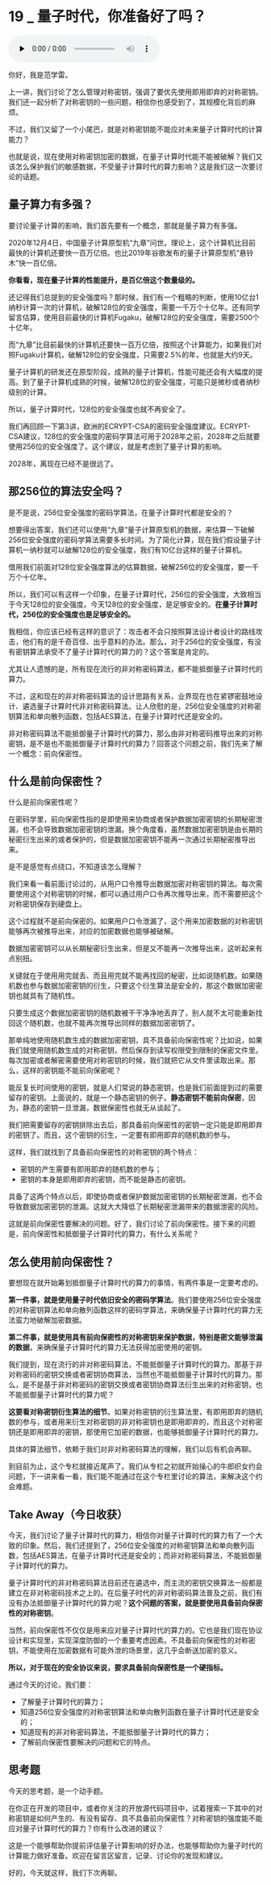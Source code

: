 # 19 _ 量子时代，你准备好了吗？

<audio id="audio" title="19 | 量子时代，你准备好了吗？" controls="" preload="none"><source id="mp3" src="https://static001.geekbang.org/resource/audio/a2/54/a2403905eea3yy183bc17075235aea54.mp3"></audio>

你好，我是范学雷。

上一讲，我们讨论了怎么管理对称密钥，强调了要优先使用即用即弃的对称密钥。我们还一起分析了对称密钥的一些问题，相信你也感受到了，其规模化背后的麻烦。

不过，我们又留了一个小尾巴，就是对称密钥能不能应对未来量子计算时代的计算能力？

也就是说，现在使用对称密钥加密的数据，在量子计算时代能不能被破解？我们又该怎么保护我们的敏感数据，不受量子计算时代的算力影响？这是我们这一次要讨论的话题。

## 量子算力有多强？

要讨论量子计算的影响，我们首先要有一个概念，那就是量子算力有多强。

2020年12月4日，中国量子计算原型机“九章”问世。理论上，这个计算机比目前最快的计算机还要快一百万亿倍。也比2019年谷歌发布的量子计算原型机“悬铃木”快一百亿倍。

**你看看，现在量子计算的性能提升，是百亿倍这个数量级的。**

还记得我们总提到的安全强度吗？那时候，我们有一个粗略的判断，使用10亿台1纳秒计算一次的计算机，破解128位的安全强度，需要一千万个十亿年。还有同学留言估算，使用目前最快的计算机Fugaku，破解128位的安全强度，需要2500个十亿年。

而“九章”比目前最快的计算机还要快一百万亿倍，按照这个计算能力，如果我们对照Fugaku计算机，破解128位的安全强度，只需要2.5%的年，也就是大约9天。

量子计算机的研发还在原型阶段，成熟的量子计算机，性能可能还会有大幅度的提高。到了量子计算机成熟的时候，破解128位的安全强度，可能只是微秒或者纳秒级别的计算。

所以，量子计算时代，128位的安全强度也就不再安全了。

我们再回顾一下第3讲，欧洲的ECRYPT-CSA的密码安全强度建议。ECRYPT-CSA建议，128位的安全强度的密码学算法可用于2028年之前，2028年之后就要使用256位的安全强度了。这个建议，就是考虑到了量子计算的影响。

2028年，离现在已经不是很远了。

## 那256位的算法安全吗？

是不是说，256位安全强度的密码学算法，在量子计算时代都是安全的？

想要得出答案，我们还可以使用“九章”量子计算原型机的数据，来估算一下破解256位安全强度的密码学算法需要多长时间。为了简化计算，现在我们假设量子计算机一纳秒就可以破解128位的安全强度，我们有10亿台这样的量子计算机。

借用我们前面对128位安全强度算法的估算数据，破解256位的安全强度，要一千万个十亿年。

所以，我们可以有这样一个印象，在量子计算时代，256位的安全强度，大致相当于今天128位的安全强度。今天128位的安全强度，是足够安全的。**在量子计算时代，256位的安全强度也是足够安全的。**

我相信，你应该已经有这样的意识了：攻击者不会只按照算法设计者设计的路线攻击，他们有的是千奇百怪、出乎意料的办法。那么，对于256位的安全强度，有没有密钥算法承受不了量子计算时代的算力的？这个答案是肯定的。

尤其让人遗憾的是，所有现在流行的非对称密码算法，都不能抵御量子计算时代的算力。

不过，这和现在的非对称密码算法的设计思路有关系，业界现在也在紧锣密鼓地设计、遴选量子计算时代非对称密码算法。让人欣慰的是，256位安全强度的对称密钥算法和单向散列函数，包括AES算法，在量子计算时代还是安全的。

非对称密码算法不能抵御量子计算时代的算力，那么由非对称密码推导出来的对称密钥，是不是也不能抵御量子计算时代的算力？回答这个问题之前，我们先来了解一个概念：前向保密性。

## 什么是前向保密性？

什么是前向保密性呢？

在密码学里，前向保密性指的是即使用来协商或者保护数据加密密钥的长期秘密泄漏，也不会导致数据加密密钥的泄漏。换个角度看，虽然数据加密密钥是由长期的秘密衍生出来的或者保护的，但是数据加密密钥不能再一次通过长期秘密推导出来。

是不是感觉有点绕口，不知道该怎么理解？

我们来看一看前面讨论过的，从用户口令推导出数据加密对称密钥的算法。每次需要使用这个对称密钥的时候，都可以通过用户口令再次推导出来，而不需要把这个对称密钥保存到硬盘上。

这个过程就不是前向保密的。如果用户口令泄漏了，这个用来加密数据的对称密钥能够再次被推导出来，对应的加密数据也能够被破解。

数据加密密钥可以从长期秘密衍生出来，但是又不能再一次推导出来，这听起来有点别扭。

关键就在于使用用完就丢、而且用完就不能再找回的秘密，比如说随机数。如果随机数也参与数据加密密钥的衍生，只要这个衍生算法是安全的，那这个数据加密密钥也就具有了随机性。

只要生成这个数据加密密钥的随机数被干干净净地丢弃了，别人就不太可能重新找回这个随机数，也就不能再次推导出同样的数据加密密钥了。

那单纯地使用随机数生成的数据加密密钥，具不具备前向保密性呢？比如说，如果我们就使用随机数生成的对称密钥，然后保存到读写权限受到限制的保密文件里。每次加密或者解密需要使用对称密钥的时候，我们就把它从文件里读取出来。那么，这样的密钥能不能前向保密呢？

能反复长时间使用的密钥，就是人们常说的静态密钥，也是我们前面提到过的需要留存的密钥。上面说的，就是一个静态密钥的例子。**静态密钥不能前向保密**，因为，静态的密钥一旦泄漏，数据保密性也就无从谈起了。

我们把需要留存的密钥排除出去后，那具备前向保密性的密钥一定只能是即用即弃的密钥了。而且，这个密钥的衍生，一定要有即用即弃的随机数的参与。

这样，我们就找到了具备前向保密性的对称密钥的两个特点：

- 密钥的产生需要有即用即弃的随机数的参与；
- 密钥的本身是即用即弃的密钥，而不能是静态的密钥。

具备了这两个特点以后，即使协商或者保护数据加密密钥的长期秘密泄漏，也不会导致数据加密密钥的泄漏。这就大大降低了长期秘密泄漏带来的数据泄密的风险。

这就是前向保密性要解决的问题。好了，我们讨论了前向保密性。接下来的问题是，前向保密性和抵御量子计算时代的算力，有什么关系呢？

## 怎么使用前向保密性？

要想现在就开始筹划抵御量子计算时代的算力的事情，有两件事是一定要考虑的。

**第一件事，就是使用量子时代依旧安全的密码学算法**。我们要使用256位安全强度的对称密钥算法和单向散列函数这样的密码学算法，来确保量子计算时代的算力无法蛮力地破解加密数据。

**第二件事，就是使用具有前向保密性的对称密钥来保护数据，特别是密文能够泄漏的数据**，来确保量子计算时代的算力无法获得加密使用的密钥。

我们提到，现在流行的非对称密码算法，不能抵御量子计算时代的算力。那基于非对称密码的密钥交换或者密钥协商算法，当然也不能抵御量子计算时代的算力。那么，是不是基于非对称密码的密钥交换或者密钥协商算法衍生出来的对称密钥，也不能抵御量子计算时代的算力呢？

**这要看对称密钥衍生算法的细节**。如果对称密钥的衍生算法里，有即用即弃的随机数的参与，或者用来衍生对称密钥的非对称密钥也是即用即弃的，而且这个对称密钥还是即用即弃的密钥，那使用它加密的数据，也能够抵御量子计算时代的算力。

具体的算法细节，依赖于我们对非对称密码算法的理解，我们以后有机会再聊。

到目前为止，这个专栏就接近尾声了。我们从专栏之初就开始操心的牛郎织女约会问题，下一讲来看一看，我们能不能通过在这个专栏里讨论的算法，来解决这个约会难题。

## Take Away（今日收获）

今天，我们讨论了量子计算时代的算力，相信你对量子计算时代的算力有了一个大致的印象。然后，我们还提到了，256位安全强度的对称密钥算法和单向散列函数，包括AES算法，在量子计算时代还是安全的；而非对称密码算法，不能抵御量子计算时代的算力。

量子计算时代的非对称密码算法目前还在遴选中，而主流的密钥交换算法一般都是建立在非对称密码技术之上的。在后量子时代的非对称密码算法普及之前，我们有没有办法抵御量子计算时代的算力呢？**这个问题的答案，就是要使用具备前向保密性的对称密钥**。

当然，前向保密性不仅仅是用来应对量子计算时代的算力的。它也是我们现在协议设计和实现里，实现深度防御的一个重要考虑因素。不具备前向保密性的对称密钥，不能使用在加密数据有可能外泄的场景里，这几乎会断送加密的意义。

**所以，对于现在的安全协议来说，要求具备前向保密性是一个硬指标。**

通过今天的讨论，我们要：

- 了解量子计算时代的算力；
- 知道256位安全强度的对称密钥算法和单向散列函数在量子计算时代还是安全的；
- 知道现有的非对称密码算法，不能抵御量子计算时代的算力；
- 了解前向保密性要解决的问题和它的特点。

## 思考题

今天的思考题，是一个动手题。

在你正在开发的项目中，或者你关注的开放源代码项目中，试着搜索一下其中的对称密钥是如何产生的、有没有留存、具不具备前向保密性？对称密钥的强度能不能应对量子计算时代的算力？你有什么改进的建议？

这是一个能够帮助你提前评估量子计算影响的好办法，也能够帮助你为量子时代的计算能力做好准备。欢迎在留言区留言，记录、讨论你的发现和建议。

好的，今天就这样，我们下次再聊。
